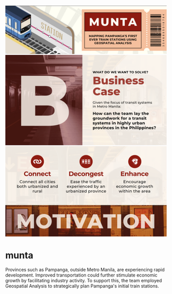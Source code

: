 !['munta banner'](banner_git.png)
!['bc'](images/business_case.png)
!['motiv'](images/motivation.png)

# munta
Provinces such as Pampanga, outside Metro Manila, are experiencing rapid development. Improved transportation could further stimulate economic growth by facilitating industry activity. To support this, the team employed Geospatial Analysis to strategically plan Pampanga's initial train stations.
